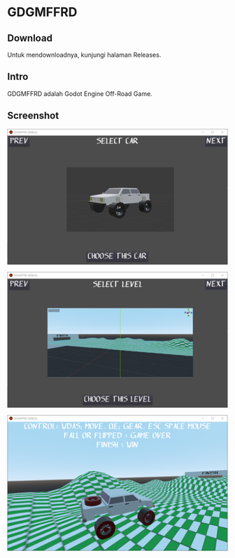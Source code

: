# GDGMFFRD

## Download

Untuk mendownloadnya, kunjungi halaman Releases.

## Intro

GDGMFFRD adalah Godot Engine Off-Road Game.

## Screenshot

![ScreenShot](assets/GDGMFFRD4.png?raw=true)

![ScreenShot](assets/GDGMFFRD7.png?raw=true)

![ScreenShot](assets/GDGMFFRD8.png?raw=true)
